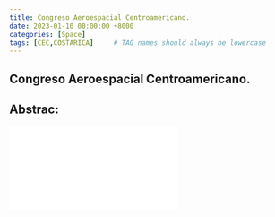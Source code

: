 ```yaml
---
title: Congreso Aeroespacial Centroamericano.
date: 2023-01-10 00:00:00 +8000
categories: [Space]
tags: [CEC,COSTARICA]     # TAG names should always be lowercase
---
```

## Congreso Aeroespacial Centroamericano.


## Abstrac:

<embed src="/assets/docs/Luis Alfonso Pinzón Fuster-2.pdf" type="application/pdf">
